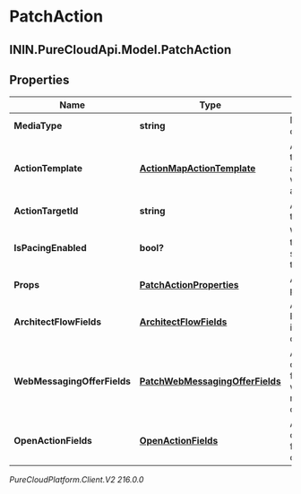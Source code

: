 # PatchAction

## ININ.PureCloudApi.Model.PatchAction

## Properties

|Name | Type | Description | Notes|
|------------ | ------------- | ------------- | -------------|
| **MediaType** | **string** | Media type of action. | |
| **ActionTemplate** | [**ActionMapActionTemplate**](ActionMapActionTemplate) | Action template associated with the action map. | [optional] |
| **ActionTargetId** | **string** | Action target ID. | [optional] |
| **IsPacingEnabled** | **bool?** | Whether this action should be throttled. | [optional] |
| **Props** | [**PatchActionProperties**](PatchActionProperties) | Additional properties. | [optional] |
| **ArchitectFlowFields** | [**ArchitectFlowFields**](ArchitectFlowFields) | Architect Flow Id and input contract. | [optional] |
| **WebMessagingOfferFields** | [**PatchWebMessagingOfferFields**](PatchWebMessagingOfferFields) | Admin-configurable fields of a web messaging offer action. | [optional] |
| **OpenActionFields** | [**OpenActionFields**](OpenActionFields) | Admin-configurable fields of an open action. | [optional] |



_PureCloudPlatform.Client.V2 216.0.0_
